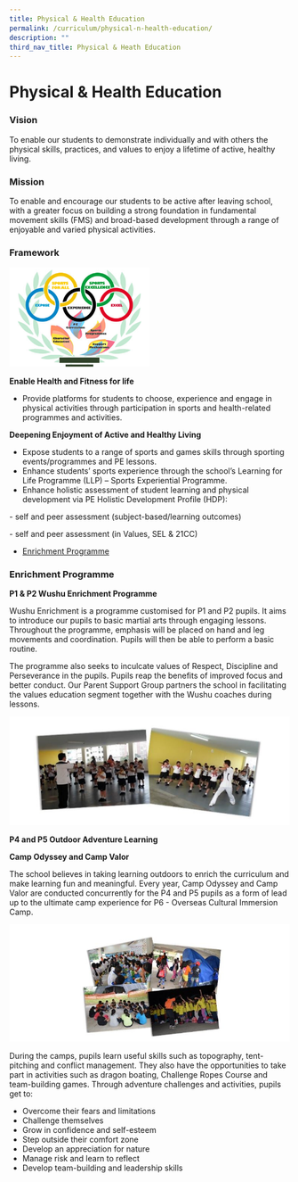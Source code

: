 ```yaml
---
title: Physical & Health Education
permalink: /curriculum/physical-n-health-education/
description: ""
third_nav_title: Physical & Heath Education
---
```

# **Physical & Health Education** 

### Vision

To enable our students to demonstrate individually and with others the physical skills, practices, and values to enjoy a lifetime of active, healthy living.


### Mission

To enable and encourage our students to be active after leaving school, with a greater focus on building a strong foundation in fundamental movement skills (FMS) and broad-based development through a range of enjoyable and varied physical activities.  

### Framework

<img src="/images/framework_pe-FA.jpg" style="width:50%">

**Enable Health and Fitness for life**

*   Provide platforms for students to choose, experience and engage in physical activities through participation in sports and health-related programmes and activities.

**Deepening Enjoyment of Active and Healthy Living**

*   Expose students to a range of sports and games skills through sporting events/programmes and PE lessons.
*   Enhance students’ sports experience through the school’s Learning for Life Programme (LLP) – Sports Experiential Programme.
*   Enhance holistic assessment of student learning and physical development via PE Holistic Development Profile (HDP):

\- self and peer assessment (subject-based/learning outcomes)

\- self and peer assessment (in Values, SEL & 21CC)


* [Enrichment Programme](#EnrichmentProgramme)


<h3><a name="Enrichment Programme"></a>Enrichment Programme</h3>

<b>P1 & P2 Wushu Enrichment Programme</b>

Wushu Enrichment is a programme customised for P1 and P2 pupils. It aims to introduce our pupils to basic martial arts through engaging lessons. Throughout the programme, emphasis will be placed on hand and leg movements and coordination. Pupils will then be able to perform a basic routine.

The programme also seeks to inculcate values of Respect, Discipline and Perseverance in the pupils. Pupils reap the benefits of improved focus and better conduct. Our Parent Support Group partners the school in facilitating the values education segment together with the Wushu coaches during lessons.

<img src="/images/ep1.jpg">


<b>P4 and P5 Outdoor Adventure Learning</b>

<b>Camp Odyssey and Camp Valor</b>

The school believes in taking learning outdoors to enrich the curriculum and make learning fun and meaningful. Every year, Camp Odyssey and Camp Valor are conducted concurrently for the P4 and P5 pupils as a form of lead up to the ultimate camp experience for P6 - Overseas Cultural Immersion Camp.

![](/images/ep2.jpg)

During the camps, pupils learn useful skills such as topography, tent-pitching and conflict management. They also have the opportunities to take part in activities such as dragon boating, Challenge Ropes Course and team-building games. Through adventure challenges and activities, pupils get to:

*   Overcome their fears and limitations
*   Challenge themselves
*   Grow in confidence and self-esteem
*   Step outside their comfort zone
*   Develop an appreciation for nature
*   Manage risk and learn to reflect
*   Develop team-building and leadership skills